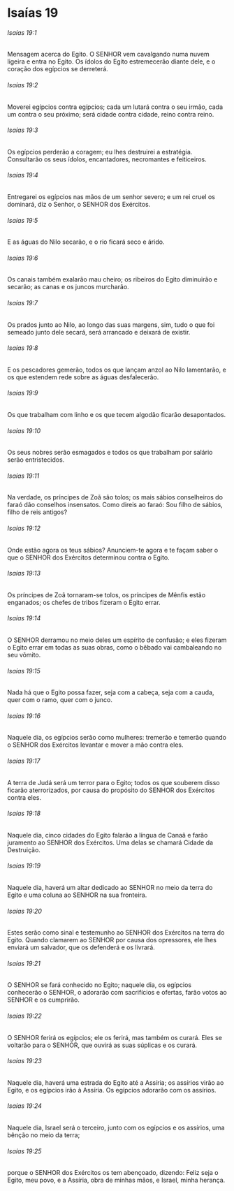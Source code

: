 # Isaías 19

###### Isaías 19:1

Mensagem acerca do Egito. O SENHOR vem cavalgando numa nuvem ligeira e entra no Egito. Os ídolos do Egito estremecerão diante dele, e o coração dos egípcios se derreterá.

###### Isaías 19:2

Moverei egípcios contra egípcios; cada um lutará contra o seu irmão, cada um contra o seu próximo; será cidade contra cidade, reino contra reino.

###### Isaías 19:3

Os egípcios perderão a coragem; eu lhes destruirei a estratégia. Consultarão os seus ídolos, encantadores, necromantes e feiticeiros.

###### Isaías 19:4

Entregarei os egípcios nas mãos de um senhor severo; e um rei cruel os dominará, diz o Senhor, o SENHOR dos Exércitos.

###### Isaías 19:5

E as águas do Nilo secarão, e o rio ficará seco e árido.

###### Isaías 19:6

Os canais também exalarão mau cheiro; os ribeiros do Egito diminuirão e secarão; as canas e os juncos murcharão.

###### Isaías 19:7

Os prados junto ao Nilo, ao longo das suas margens, sim, tudo o que foi semeado junto dele secará, será arrancado e deixará de existir.

###### Isaías 19:8

E os pescadores gemerão, todos os que lançam anzol ao Nilo lamentarão, e os que estendem rede sobre as águas desfalecerão.

###### Isaías 19:9

Os que trabalham com linho e os que tecem algodão ficarão desapontados.

###### Isaías 19:10

Os seus nobres serão esmagados e todos os que trabalham por salário serão entristecidos.

###### Isaías 19:11

Na verdade, os príncipes de Zoã são tolos; os mais sábios conselheiros do faraó dão conselhos insensatos. Como direis ao faraó: Sou filho de sábios, filho de reis antigos?

###### Isaías 19:12

Onde estão agora os teus sábios? Anunciem-te agora e te façam saber o que o SENHOR dos Exércitos determinou contra o Egito.

###### Isaías 19:13

Os príncipes de Zoã tornaram-se tolos, os príncipes de Mênfis estão enganados; os chefes de tribos fizeram o Egito errar.

###### Isaías 19:14

O SENHOR derramou no meio deles um espírito de confusão; e eles fizeram o Egito errar em todas as suas obras, como o bêbado vai cambaleando no seu vômito.

###### Isaías 19:15

Nada há que o Egito possa fazer, seja com a cabeça, seja com a cauda, quer com o ramo, quer com o junco.

###### Isaías 19:16

Naquele dia, os egípcios serão como mulheres: tremerão e temerão quando o SENHOR dos Exércitos levantar e mover a mão contra eles.

###### Isaías 19:17

A terra de Judá será um terror para o Egito; todos os que souberem disso ficarão aterrorizados, por causa do propósito do SENHOR dos Exércitos contra eles.

###### Isaías 19:18

Naquele dia, cinco cidades do Egito falarão a língua de Canaã e farão juramento ao SENHOR dos Exércitos. Uma delas se chamará Cidade da Destruição.

###### Isaías 19:19

Naquele dia, haverá um altar dedicado ao SENHOR no meio da terra do Egito e uma coluna ao SENHOR na sua fronteira.

###### Isaías 19:20

Estes serão como sinal e testemunho ao SENHOR dos Exércitos na terra do Egito. Quando clamarem ao SENHOR por causa dos opressores, ele lhes enviará um salvador, que os defenderá e os livrará.

###### Isaías 19:21

O SENHOR se fará conhecido no Egito; naquele dia, os egípcios conhecerão o SENHOR, o adorarão com sacrifícios e ofertas, farão votos ao SENHOR e os cumprirão.

###### Isaías 19:22

O SENHOR ferirá os egípcios; ele os ferirá, mas também os curará. Eles se voltarão para o SENHOR, que ouvirá as suas súplicas e os curará.

###### Isaías 19:23

Naquele dia, haverá uma estrada do Egito até a Assíria; os assírios virão ao Egito, e os egípcios irão à Assíria. Os egípcios adorarão com os assírios.

###### Isaías 19:24

Naquele dia, Israel será o terceiro, junto com os egípcios e os assírios, uma bênção no meio da terra;

###### Isaías 19:25

porque o SENHOR dos Exércitos os tem abençoado, dizendo: Feliz seja o Egito, meu povo, e a Assíria, obra de minhas mãos, e Israel, minha herança.

